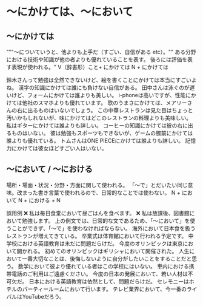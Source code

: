 # 〜にかけては、〜において

## 〜にかけては
"""〜についていうと、他よりも上手だ（すごい、自信がある etc）。"" ある分野における技術や知識が他の者よりも優れていることを表す。 後ろには評価を表す表現が使われる。"
V（辞書形）こと+ にかけては N + にかけては

鈴木さんって勉強は全然できないけど、絵を書くことにかけては本当にすごいよね。
漢字の知識にかけては誰にも負けない自信がある。
田中さんは泳ぐのが遅いけど、フォームにかけては誰よりも美しい。
i-phoneは高いですが、性能にかけては他社のスマホよりも優れています。
歌のうまさにかけては、メアリーさんの右に出るものはいないでしょう。
この中華レストランは見た目はちょっと汚いかもしれないが、味にかけてはどこのレストランの料理よりも美味しい。
私はギターにかけては誰よりも詳しい。
コーヒーの知識にかけては彼の右に出るものはいない。
彼は勉強もスポーツもできないが、ゲームの腕前にかけては誰よりも優れている。
トムさんはONE PIECEにかけては誰よりも詳しい。
記憶力にかけては彼女ほどすごい人はいない。


## 〜において / 〜における
場所・場面・状況・分野・方面に関して使われる。 「〜で」とだいたい同じ意味。改まった書き言葉で使われるので、日常的なことでは使わない。
N + において N + における + N

誤用例  ❌ 私は毎日食堂において昼ごはんを食べます。 ❌ 私は放課後、図書館において勉強します。  上の例文では、日常的な文であるため、「〜において」を使うことができず、「〜で」を使わなければならない。
海外において日本食を扱うレストランが増えてきている。
卒業式は体育館において行われる予定です。
中学校における英語教育は未だに問題だらけだ。
今度のオリンピックは東京において開かれる。
初めてのオリンピックはギリシャにおいて開催された。
人生において一番大切なことは、後悔しないように自分がしたいことをすることだと思う。
数学において彼より優れている者はこの学校にはいない。
車内における携帯電話のご利用はご遠慮ください。
今度の日本の発展において、若い人材は不可欠だ。
日本における英語教育は依然として、問題だらけだ。
セレモニーはホテルのパーティールームにおいて行います。
テレビ業界において、今一番のライバルはYouTubeだろう。